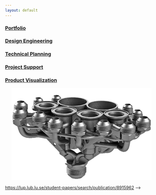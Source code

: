 ```yaml
---
layout: default
---
```


### <a href="hvleifsson.github.io/Portfolio">Portfolio</a>

<!---##

<br> 
<em>Follow the links for each section below to see respective parts of the portfolio.</em>

<!---##
### Reshaping

Reshaping is what I call rethinking through AM. 
Additive manufacturing and topology optimization of mining parts. 
-->

### <a href="https://lup.lub.lu.se/student-papers/search/publication/8915962">Design Engineering</a>

### <a href="https://lup.lub.lu.se/student-papers/search/publication/8915962">Technical Planning</a>

### <a href="https://lup.lub.lu.se/student-papers/search/publication/8915962">Project Support</a>

### <a href="https://lup.lub.lu.se/student-papers/search/publication/8915962">Product Visualization</a>

<!---##
### Technical Writing

### Technical Advisory
-->



<p align="center">
  <img width="460" height="300" src="images/manifold_single_transparent.png">
</p>

<a href="https://lup.lub.lu.se/student-papers/search/publication/8915962">https://lup.lub.lu.se/student-papers/search/publication/8915962</a>
-->
